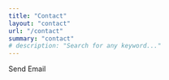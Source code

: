 ```yaml
---
title: "Contact"
layout: "contact"
url: "/contact"
summary: "contact"
# description: "Search for any keyword..."
---
```



Send Email
